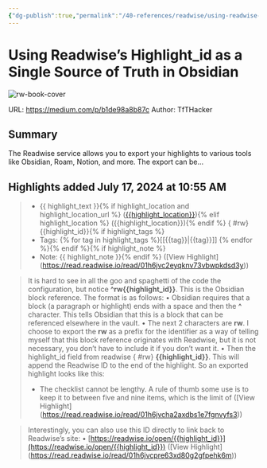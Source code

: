 ```yaml
---
{"dg-publish":true,"permalink":"/40-references/readwise/using-readwise-s-highlight-id-as-a-single-source-of-truth-in-obsidian/","tags":["rw/articles"]}
---
```


# Using Readwise’s Highlight_id as a Single Source of Truth in Obsidian

![rw-book-cover](https://miro.medium.com/v2/resize:fit:800/0*HBhv7hIzbYVZv4z-.png)
  
URL: https://medium.com/p/b1de98a8b87c
Author: TfTHacker

## Summary

The Readwise service allows you to export your highlights to various tools like Obsidian, Roam, Notion, and more. The export can be…

## Highlights added July 17, 2024 at 10:55 AM
>- {{ highlight_text }}{% if highlight_location and highlight_location_url %} ([{{highlight_location}}]({{highlight_location_url}})){% elif highlight_location %} ({{highlight_location}}){% endif %}
{ #rw}
{{highlight_id}}{% if highlight_tags %} 
>- Tags: {% for tag in highlight_tags %}[[{{tag}}\|{{tag}}]] {% endfor %}{% endif %}{% if highlight_note %} 
>- Note: {{ highlight_note }}{% endif %} ([View Highlight] (https://read.readwise.io/read/01h6jvc2eyqknv73vbwpkdsd3y))


>It is hard to see in all the goo and spaghetti of the code the configuration, but notice **^rw{{highlight_id}}**. This is the Obsidian block reference. The format is as follows:
>• Obsidian requires that a block (a paragraph or highlight) ends with a space and then the **^** character. This tells Obsidian that this is a block that can be referenced elsewhere in the vault.
>• The next 2 characters are **rw**. I choose to export the **rw** as a prefix for the identifier as a way of telling myself that this block reference originates with Readwise, but it is not necessary, you don’t have to include it if you don’t want it.
>• Then the highlight_id field from readwise
{ #rw}
**{{highlight_id}}**.
>This will append the Readwise ID to the end of the highlight. So an exported highlight looks like this:
>- The checklist cannot be lengthy. A rule of thumb some use is to keep it to between five and nine items, which is the limit of ([View Highlight] (https://read.readwise.io/read/01h6jvcha2axdbs1e7fgnvyfs3))


>Interestingly, you can also use this ID directly to link back to Readwise’s site:
>• [https://readwise.io/open/{{highlight_id}}](https://readwise.io/open/{{highlight_id}}) ([View Highlight] (https://read.readwise.io/read/01h6jvcpre63xd80g2gfpehk6m))


